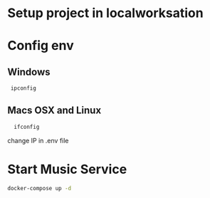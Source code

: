 # Setup project in localworksation

# Config env

## Windows 
 
 ```bash
  ipconfig
  ```

## Macs OSX and Linux

```bash
  ifconfig
```

 change IP in .env file

# Start Music Service

```bash
docker-compose up -d
```